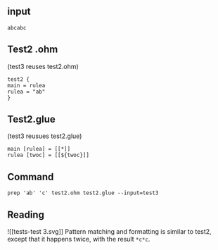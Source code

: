 ## input
```
abcabc
```
## Test2 .ohm
(test3 reuses test2.ohm)
```
test2 {
main = rulea
rulea = "ab"
}
```

## Test2.glue
(test3 reusues test2.glue)
```
main [rulea] = [[*]]
rulea [twoc] = [[${twoc}]]
```

## Command
```
prep 'ab' 'c' test2.ohm test2.glue --input=test3
```
## Reading
![[tests-test 3.svg]]
Pattern matching and formatting is similar to test2, except that it happens twice, with the result `*c*c`.